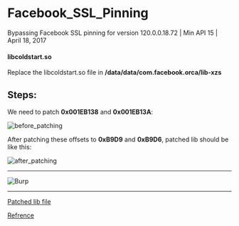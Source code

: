 # Facebook_SSL_Pinning
Bypassing Facebook SSL pinning for version 120.0.0.18.72 | Min API 15 | April 18, 2017


#### libcoldstart.so

Replace the libcoldstart.so file in **/data/data/com.facebook.orca/lib-xzs**



## Steps:



We need to patch **0x001EB138** and **0x001EB13A**:

![before_patching](https://raw.githubusercontent.com/pouyadarabi/Facebook_SSL_Pinning/master/before.jpg)


After patching these offsets to **0xB9D9** and **0xB9D6**, patched lib should be like this:


![after_patching](https://raw.githubusercontent.com/pouyadarabi/Facebook_SSL_Pinning/master/after.jpg)

---

![Burp](https://raw.githubusercontent.com/pouyadarabi/Facebook_SSL_Pinning/master/burp.png)

---



[Patched lib file](https://github.com/pouyadarabi/Facebook_SSL_Pinning/blob/master/libcoldstart.so)

[Refrence](https://serializethoughts.com/2016/08/18/bypassing-ssl-pinning-in-android-applications/)

